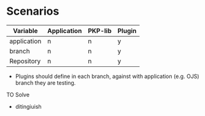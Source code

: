 # Scenarios

| Variable    | Application | PKP-lib | Plugin |
|-------------|-------------|---------|--------|
| application | n           | n       | y      |
| branch      | n           | n       | y      |
| Repository  | n           | n       | y      |


* Plugins should define in each branch, against with application (e.g. OJS) branch they are testing.

TO Solve
- ditingiuish
